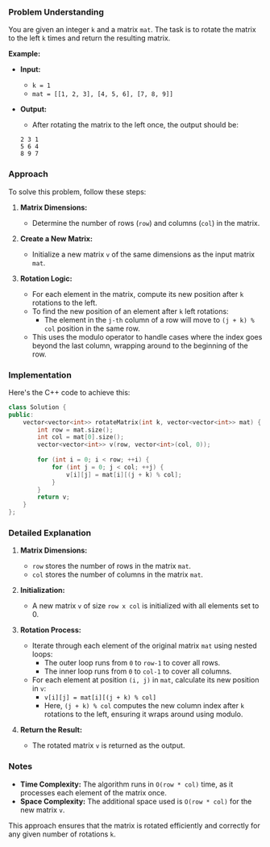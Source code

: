 
### Problem Understanding

You are given an integer `k` and a matrix `mat`. The task is to rotate the matrix to the left `k` times and return the resulting matrix.

**Example:**

- **Input:**
  - `k = 1`
  - `mat = [[1, 2, 3], [4, 5, 6], [7, 8, 9]]`

- **Output:**
  - After rotating the matrix to the left once, the output should be:
  ```
  2 3 1
  5 6 4
  8 9 7
  ```

### Approach

To solve this problem, follow these steps:

1. **Matrix Dimensions:**
   - Determine the number of rows (`row`) and columns (`col`) in the matrix.

2. **Create a New Matrix:**
   - Initialize a new matrix `v` of the same dimensions as the input matrix `mat`.

3. **Rotation Logic:**
   - For each element in the matrix, compute its new position after `k` rotations to the left.
   - To find the new position of an element after `k` left rotations:
     - The element in the `j-th` column of a row will move to `(j + k) % col` position in the same row.
   - This uses the modulo operator to handle cases where the index goes beyond the last column, wrapping around to the beginning of the row.

### Implementation

Here's the C++ code to achieve this:

```cpp
class Solution {
public:
    vector<vector<int>> rotateMatrix(int k, vector<vector<int>> mat) {
        int row = mat.size();
        int col = mat[0].size();
        vector<vector<int>> v(row, vector<int>(col, 0));
        
        for (int i = 0; i < row; ++i) {
            for (int j = 0; j < col; ++j) {
                v[i][j] = mat[i][(j + k) % col];
            }
        }
        return v;
    }
};
```

### Detailed Explanation

1. **Matrix Dimensions:**
   - `row` stores the number of rows in the matrix `mat`.
   - `col` stores the number of columns in the matrix `mat`.

2. **Initialization:**
   - A new matrix `v` of size `row x col` is initialized with all elements set to 0.

3. **Rotation Process:**
   - Iterate through each element of the original matrix `mat` using nested loops:
     - The outer loop runs from `0` to `row-1` to cover all rows.
     - The inner loop runs from `0` to `col-1` to cover all columns.
   - For each element at position `(i, j)` in `mat`, calculate its new position in `v`:
     - `v[i][j] = mat[i][(j + k) % col]`
     - Here, `(j + k) % col` computes the new column index after `k` rotations to the left, ensuring it wraps around using modulo.

4. **Return the Result:**
   - The rotated matrix `v` is returned as the output.

### Notes

- **Time Complexity:** The algorithm runs in `O(row * col)` time, as it processes each element of the matrix once.
- **Space Complexity:** The additional space used is `O(row * col)` for the new matrix `v`.

This approach ensures that the matrix is rotated efficiently and correctly for any given number of rotations `k`.
